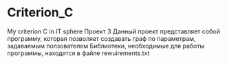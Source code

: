 # Criterion_C
My criterion C in IT sphere
Проект 3
Данный проект представляет собой программу, которая позволяет создавать граф по параметрам, задаваемым ползователем
Библиотеки, необходимые для работы программы, находятся в файле rewuirements.txt
